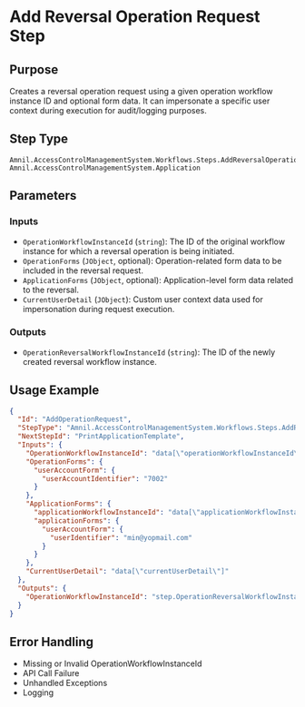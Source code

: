 # Add Reversal Operation Request Step

## Purpose  
Creates a reversal operation request using a given operation workflow instance ID and optional form data. It can impersonate a specific user context during execution for audit/logging purposes.

## Step Type  
```
Amnil.AccessControlManagementSystem.Workflows.Steps.AddReversalOperationRequestStep, Amnil.AccessControlManagementSystem.Application
```

## Parameters

### Inputs

- `OperationWorkflowInstanceId` (`string`): The ID of the original workflow instance for which a reversal operation is being initiated.
- `OperationForms` (`JObject`, optional): Operation-related form data to be included in the reversal request.
- `ApplicationForms` (`JObject`, optional): Application-level form data related to the reversal.
- `CurrentUserDetail` (`JObject`): Custom user context data used for impersonation during request execution.

### Outputs

- `OperationReversalWorkflowInstanceId` (`string`): The ID of the newly created reversal workflow instance.

## Usage Example

```json
{
  "Id": "AddOperationRequest",
  "StepType": "Amnil.AccessControlManagementSystem.Workflows.Steps.AddReversalOperationRequestStep, Amnil.AccessControlManagementSystem.Application",
  "NextStepId": "PrintApplicationTemplate",
  "Inputs": {
    "OperationWorkflowInstanceId": "data[\"operationWorkflowInstanceId\"]",
    "OperationForms": {
      "userAccountForm": {
        "userAccountIdentifier": "7002"
      }
    },
    "ApplicationForms": {
      "applicationWorkflowInstanceId": "data[\"applicationWorkflowInstanceId\"]",
      "applicationForms": {
        "userAccountForm": {
          "userIdentifier": "min@yopmail.com"
        }
      }
    },
    "CurrentUserDetail": "data[\"currentUserDetail\"]"
  },
  "Outputs": {
    "OperationWorkflowInstanceId": "step.OperationReversalWorkflowInstanceId"
  }
}
```

## Error Handling

- Missing or Invalid OperationWorkflowInstanceId 
- API Call Failure
- Unhandled Exceptions
- Logging

